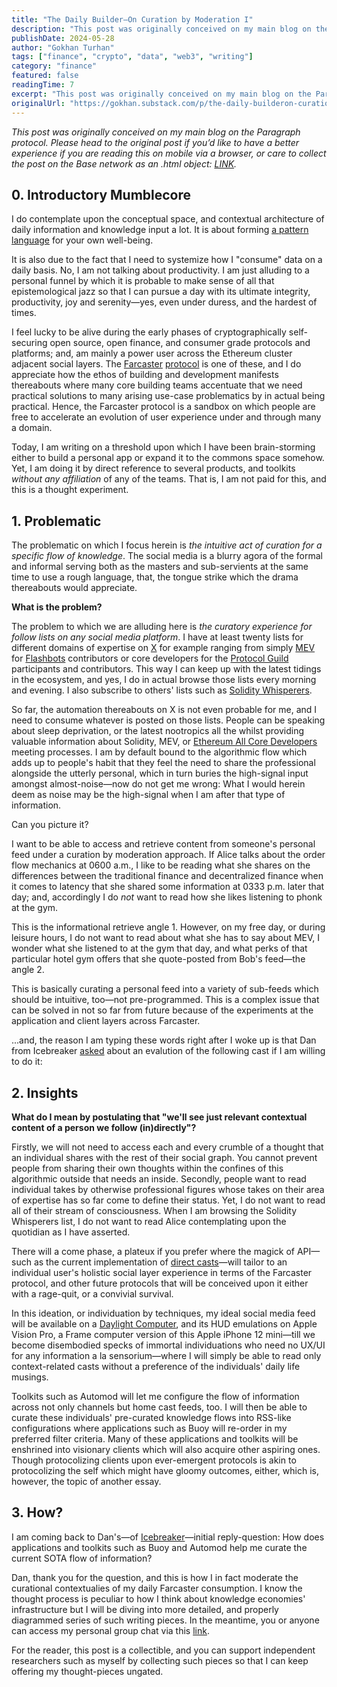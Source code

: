 ```yaml
---
title: "The Daily Builder—On Curation by Moderation I"
description: "This post was originally conceived on my main blog on the Paragraph protocol."
publishDate: 2024-05-28
author: "Gokhan Turhan"
tags: ["finance", "crypto", "data", "web3", "writing"]
category: "finance"
featured: false
readingTime: 7
excerpt: "This post was originally conceived on my main blog on the Paragraph protocol. Please head to the original post if you’d like to have a better experience if you are reading this on mobile via a..."
originalUrl: "https://gokhan.substack.com/p/the-daily-builderon-curation-by-moderation-i"
---
```


*This post was originally conceived on my main blog on the Paragraph protocol. Please head to the original post if you’d like to have a better experience if you are reading this on mobile via a browser, or care to collect the post on the Base network as an .html object: [LINK](https://paragraph.xyz/@gokhan/curation?referrer=0x36de990133D36d7E3DF9a820aA3eDE5a2320De71).*

## 0. Introductory Mumblecore

I do contemplate upon the conceptual space, and contextual architecture of daily information and knowledge input a lot. It is about forming [a pattern language](https://www.patternlanguage.com/) for your own well-being.

It is also due to the fact that I need to systemize how I "consume" data on a daily basis. No, I am not talking about productivity. I am just alluding to a personal funnel by which it is probable to make sense of all that epistemological jazz so that I can pursue a day with its ultimate integrity, productivity, joy and serenity—yes, even under duress, and the hardest of times.

I feel lucky to be alive during the early phases of cryptographically self-securing open source, open finance, and consumer grade protocols and platforms; and, am mainly a power user across the Ethereum cluster adjacent social layers. The [Farcaster](https://warpcast.com/~/invite-page/2282?id=593db828) [protocol](https://www.farcaster.xyz/) is one of these, and I do appreciate how the ethos of building and development manifests thereabouts where many core building teams accentuate that we need practical solutions to many arising use-case problematics by in actual being practical. Hence, the Farcaster protocol is a sandbox on which people are free to accelerate an evolution of user experience under and through many a domain.

Today, I am writing on a threshold upon which I have been brain-storming either to build a personal app or expand it to the commons space somehow. Yet, I am doing it by direct reference to several products, and toolkits *without any affiliation* of any of the teams. That is, I am not paid for this, and this is a thought experiment.

## 1. Problematic

The problematic on which I focus herein is *the intuitive act of curation for a specific flow of knowledge*. The social media is a blurry agora of the formal and informal serving both as the masters and sub-servients at the same time to use a rough language, that, the tongue strike which the drama thereabouts would appreciate.

**What is the problem?**

The problem to which we are alluding here is *the curatory experience for follow lists on any social media platform*. I have at least twenty lists for different domains of expertise on [X](https://x.com/0xgokhan) for example ranging from simply [MEV](https://www.mev.fyi/sign-in?callbackUrl=https://www.mev.fyi/sign-in) for [Flashbots](https://www.flashbots.net/) contributors or core developers for the [Protocol Guild](https://protocol-guild.readthedocs.io/en/latest/index.html#) participants and contributors. This way I can keep up with the latest tidings in the ecosystem, and yes, I do in actual browse those lists every morning and evening. I also subscribe to others' lists such as [Solidity Whisperers](https://x.com/i/lists/1504507594898960385).

So far, the automation thereabouts on X is not even probable for me, and I need to consume whatever is posted on those lists. People can be speaking about sleep deprivation, or the latest nootropics all the whilst providing valuable information about Solidity, MEV, or [Ethereum All Core Developers](https://github.com/ethereum/pm) meeting processes. I am by default bound to the algorithmic flow which adds up to people's habit that they feel the need to share the professional alongside the utterly personal, which in turn buries the high-signal input amongst almost-noise—now do not get me wrong: What I would herein deem as noise may be the high-signal when I am after that type of information.

Can you picture it?

I want to be able to access and retrieve content from someone's personal feed under a curation by moderation approach. If Alice talks about the order flow mechanics at 0600 a.m., I like to be reading what she shares on the differences between the traditional finance and decentralized finance when it comes to latency that she shared some information at 0333 p.m. later that day; and, accordingly I do *not* want to read how she likes listening to phonk at the gym.

This is the informational retrieve angle 1. However, on my free day, or during leisure hours, I do not want to read about what she has to say about MEV, I wonder what she listened to at the gym that day, and what perks of that particular hotel gym offers that she quote-posted from Bob's feed—the angle 2.

This is basically curating a personal feed into a variety of sub-feeds which should be intuitive, too—not pre-programmed. This is a complex issue that can be solved in not so far from future because of the experiments at the application and client layers across Farcaster.

...and, the reason I am typing these words right after I woke up is that Dan from Icebreaker [asked](https://warpcast.com/web3pm/0xaa9e107c) about an evalution of the following cast if I am willing to do it:
[](https://substackcdn.com/image/fetch/f_auto,q_auto:good,fl_progressive:steep/https%3A%2F%2Fsubstack-post-media.s3.amazonaws.com%2Fpublic%2Fimages%2Fc01b4621-c7cb-477e-9883-b7856ff065a5_800x800.png)
## 2. Insights

**What do I mean by postulating that "we'll see just relevant contextual content of a person we follow (in)directly"?**

Firstly, we will not need to access each and every crumble of a thought that an individual shares with the rest of their social graph. You cannot prevent people from sharing their own thoughts within the confines of this algorithmic outside that needs an inside. Secondly, people want to read individual takes by otherwise professional figures whose takes on their area of expertise has so far come to define their status. Yet, I do not want to read all of their stream of consciousness. When I am browsing the Solidity Whisperers list, I do not want to read Alice contemplating upon the quotidian as I have asserted.

There will a come phase, a plateux if you prefer where the magick of API—such as the current implementation of [direct casts](https://warpcast.com/dwr.eth/0xad16b85a)—will tailor to an individual user's holistic social layer experience in terms of the Farcaster protocol, and other future protocols that will be conceived upon it either with a rage-quit, or a convivial survival.

In this ideation, or individuation by techniques, my ideal social media feed will be available on a [Daylight Computer](http://daylightcomputer.com), and its HUD emulations on Apple Vision Pro, a Frame computer version of this Apple iPhone 12 mini—till we become disembodied specks of immortal individuations who need no UX/UI for any information a la sensorium—where I will simply be able to read only context-related casts without a preference of the individuals' daily life musings.

Toolkits such as Automod will let me configure the flow of information across not only channels but home cast feeds, too. I will then be able to curate these individuals' pre-curated knowledge flows into RSS-like configurations where applications such as Buoy will re-order in my preferred filter criteria. Many of these applications and toolkits will be enshrined into visionary clients which will also acquire other aspiring ones. Though protocolizing clients upon ever-emergent protocols is akin to protocolizing the self which might have gloomy outcomes, either, which is, however, the topic of another essay.

## 3. How?

I am coming back to Dan's—of [Icebreaker](http://daylightcomputer.com)—initial reply-question: How does applications and toolkits such as Buoy and Automod help me curate the current SOTA flow of information?

Dan, thank you for the question, and this is how I in fact moderate the curational contextualies of my daily Farcaster consumption. I know the thought process is peculiar to how I think about knowledge economies' infrastructure but I will be diving into more detailed, and properly diagrammed series of such writing pieces. In the meantime, you or anyone can access my personal group chat via this [link](https://warpcast.com/~/group/BCDE_qTe_n-fosjF3G0_qQ).

For the reader, this post is a collectible, and you can support independent researchers such as myself by collecting such pieces so that I can keep offering my thought-pieces ungated.